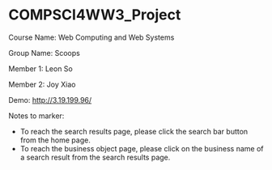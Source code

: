 # COMPSCI4WW3_Project


Course Name: Web Computing and Web Systems

Group Name: Scoops

Member 1: Leon So 

Member 2: Joy Xiao

Demo: http://3.19.199.96/

Notes to marker:
- To reach the search results page, please click the search bar button from the home page.
- To reach the business object page, please click on the business name of a search result from the search results page.
